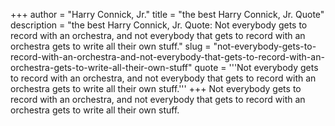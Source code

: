 +++
author = "Harry Connick, Jr."
title = "the best Harry Connick, Jr. Quote"
description = "the best Harry Connick, Jr. Quote: Not everybody gets to record with an orchestra, and not everybody that gets to record with an orchestra gets to write all their own stuff."
slug = "not-everybody-gets-to-record-with-an-orchestra-and-not-everybody-that-gets-to-record-with-an-orchestra-gets-to-write-all-their-own-stuff"
quote = '''Not everybody gets to record with an orchestra, and not everybody that gets to record with an orchestra gets to write all their own stuff.'''
+++
Not everybody gets to record with an orchestra, and not everybody that gets to record with an orchestra gets to write all their own stuff.
